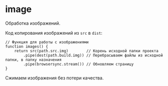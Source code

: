 # image
Обработка изображений.

Код копирования изображений из `src` в `dist`:

    // Функция для работы с изображениями
    function images() {
        return src(path.src.img)        // Корень исходной папки проекта
            .pipe(dest(path.build.img)) // Перебрасываем файлы из исходной папки, в папку назначения
            .pipe(browsersync.stream()) // Обновляем страницу
    }

Сжимаем изображения без потери качества.
